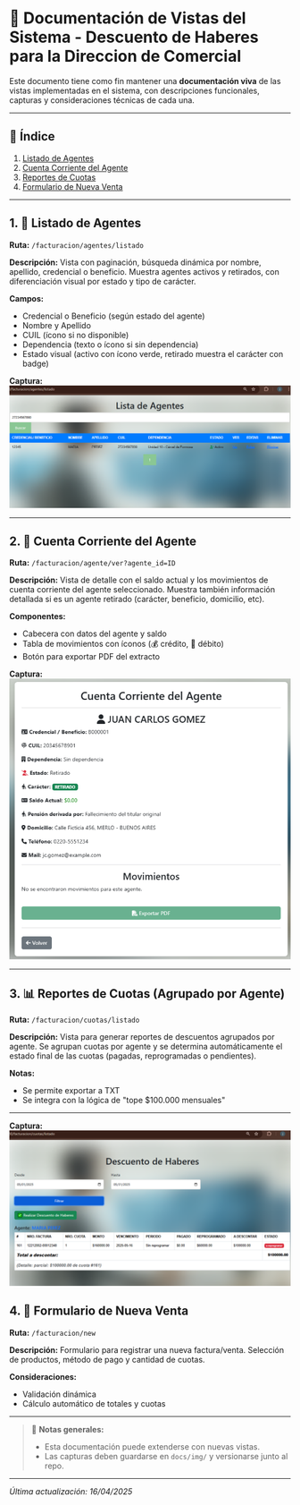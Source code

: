 # 📘 Documentación de Vistas del Sistema - Descuento de Haberes para la Direccion de Comercial

Este documento tiene como fin mantener una **documentación viva** de las vistas implementadas en el sistema, con descripciones funcionales, capturas y consideraciones técnicas de cada una.

---

## 📄 Índice

1. [Listado de Agentes](#1-listado-de-agentes)
2. [Cuenta Corriente del Agente](#2-cuenta-corriente-del-agente)
3. [Reportes de Cuotas](#3-reportes-de-cuotas)
4. [Formulario de Nueva Venta](#4-formulario-de-nueva-venta)

---

## 1. 🧾 Listado de Agentes

**Ruta:** `/facturacion/agentes/listado`

**Descripción:** Vista con paginación, búsqueda dinámica por nombre, apellido, credencial o beneficio. Muestra agentes activos y retirados, con diferenciación visual por estado y tipo de carácter.

**Campos:**
- Credencial o Beneficio (según estado del agente)
- Nombre y Apellido
- CUIL (ícono si no disponible)
- Dependencia (texto o ícono si sin dependencia)
- Estado visual (activo con ícono verde, retirado muestra el carácter con badge)

**Captura:**
![Listado Agentes](img/listado-agentes.png)

---

## 2. 💼 Cuenta Corriente del Agente

**Ruta:** `/facturacion/agente/ver?agente_id=ID`

**Descripción:** Vista de detalle con el saldo actual y los movimientos de cuenta corriente del agente seleccionado. Muestra también información detallada si es un agente retirado (carácter, beneficio, domicilio, etc).

**Componentes:**
- Cabecera con datos del agente y saldo
- Tabla de movimientos con íconos (💰 crédito, 📅 débito)
- Botón para exportar PDF del extracto

**Captura:**
![Cuenta Corriente](img/cuenta-corriente.png)

---

## 3. 📊 Reportes de Cuotas (Agrupado por Agente)

**Ruta:** `/facturacion/cuotas/listado`

**Descripción:** Vista para generar reportes de descuentos agrupados por agente. Se agrupan cuotas por agente y se determina automáticamente el estado final de las cuotas (pagadas, reprogramadas o pendientes).

**Notas:**
- Se permite exportar a TXT
- Se integra con la lógica de "tope $100.000 mensuales"

---

**Captura:**
![Reportes](img/reporte-cuotas.png)

## 4. 🧾 Formulario de Nueva Venta

**Ruta:** `/facturacion/new`

**Descripción:** Formulario para registrar una nueva factura/venta. Selección de productos, método de pago y cantidad de cuotas.

**Consideraciones:**
- Validación dinámica
- Cálculo automático de totales y cuotas

---

> 🧩 **Notas generales:**
> - Esta documentación puede extenderse con nuevas vistas.
> - Las capturas deben guardarse en `docs/img/` y versionarse junto al repo.

---

_Última actualización: 16/04/2025_


